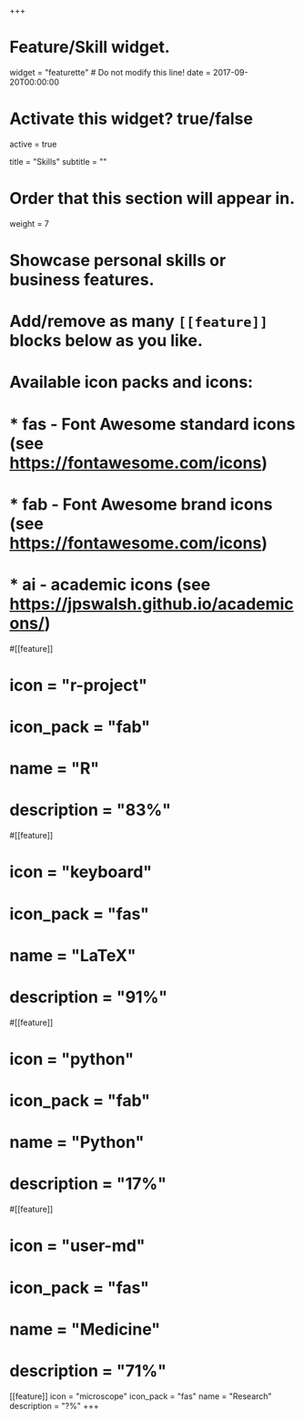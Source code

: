 +++
# Feature/Skill widget.
widget = "featurette"  # Do not modify this line!
date = 2017-09-20T00:00:00

# Activate this widget? true/false
active = true

title = "Skills"
subtitle = ""

# Order that this section will appear in.
weight = 7

# Showcase personal skills or business features.
#
# Add/remove as many `[[feature]]` blocks below as you like.
#
# Available icon packs and icons:
# * fas - Font Awesome standard icons (see https://fontawesome.com/icons)
# * fab - Font Awesome brand icons (see https://fontawesome.com/icons)
# * ai - academic icons (see https://jpswalsh.github.io/academicons/)

#[[feature]]
#  icon = "r-project"
#  icon_pack = "fab"
#  name = "R"
#  description = "83%"

#[[feature]]
#  icon = "keyboard"
#  icon_pack = "fas"
#  name = "LaTeX"
#  description = "91%"

#[[feature]]
#  icon = "python"
#  icon_pack = "fab"
#  name = "Python"
#  description = "17%"

#[[feature]]
#  icon = "user-md"
#  icon_pack = "fas"
#  name = "Medicine"
#  description = "71%"

[[feature]]
  icon = "microscope"
  icon_pack = "fas"
  name = "Research"
  description = "?%"
+++
